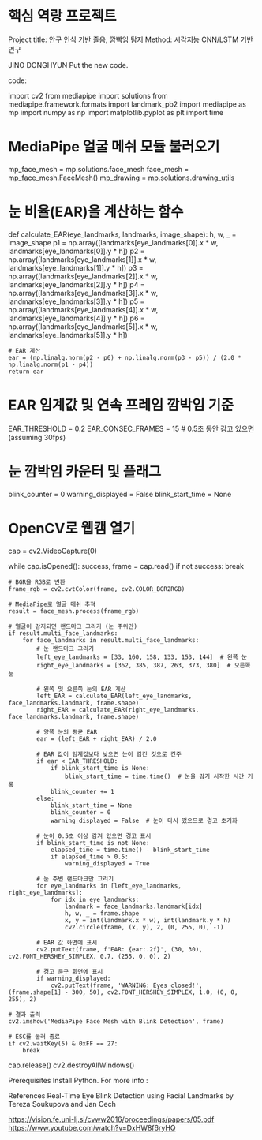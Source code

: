 # 핵심 역랑 프로젝트

Project title: 안구 인식 기반 졸음, 깜빡임 탐지
Method: 시각지능 CNN/LSTM 기반 연구

JINO DONGHYUN Put the new code.


code:

import cv2
from mediapipe import solutions
from mediapipe.framework.formats import landmark_pb2
import mediapipe as mp
import numpy as np
import matplotlib.pyplot as plt
import time


# MediaPipe 얼굴 메쉬 모듈 불러오기
mp_face_mesh = mp.solutions.face_mesh
face_mesh = mp_face_mesh.FaceMesh()
mp_drawing = mp.solutions.drawing_utils

# 눈 비율(EAR)을 계산하는 함수
def calculate_EAR(eye_landmarks, landmarks, image_shape):
    h, w, _ = image_shape
    p1 = np.array([landmarks[eye_landmarks[0]].x * w, landmarks[eye_landmarks[0]].y * h])
    p2 = np.array([landmarks[eye_landmarks[1]].x * w, landmarks[eye_landmarks[1]].y * h])
    p3 = np.array([landmarks[eye_landmarks[2]].x * w, landmarks[eye_landmarks[2]].y * h])
    p4 = np.array([landmarks[eye_landmarks[3]].x * w, landmarks[eye_landmarks[3]].y * h])
    p5 = np.array([landmarks[eye_landmarks[4]].x * w, landmarks[eye_landmarks[4]].y * h])
    p6 = np.array([landmarks[eye_landmarks[5]].x * w, landmarks[eye_landmarks[5]].y * h])

    # EAR 계산
    ear = (np.linalg.norm(p2 - p6) + np.linalg.norm(p3 - p5)) / (2.0 * np.linalg.norm(p1 - p4))
    return ear

# EAR 임계값 및 연속 프레임 깜박임 기준
EAR_THRESHOLD = 0.2
EAR_CONSEC_FRAMES = 15  # 0.5초 동안 감고 있으면 (assuming 30fps)

# 눈 깜박임 카운터 및 플래그
blink_counter = 0
warning_displayed = False
blink_start_time = None

# OpenCV로 웹캠 열기
cap = cv2.VideoCapture(0)

while cap.isOpened():
    success, frame = cap.read()
    if not success:
        break
    
    # BGR을 RGB로 변환
    frame_rgb = cv2.cvtColor(frame, cv2.COLOR_BGR2RGB)
    
    # MediaPipe로 얼굴 메쉬 추적
    result = face_mesh.process(frame_rgb)
    
    # 얼굴이 감지되면 랜드마크 그리기 (눈 주위만)
    if result.multi_face_landmarks:
        for face_landmarks in result.multi_face_landmarks:
            # 눈 랜드마크 그리기
            left_eye_landmarks = [33, 160, 158, 133, 153, 144]  # 왼쪽 눈
            right_eye_landmarks = [362, 385, 387, 263, 373, 380]  # 오른쪽 눈

            # 왼쪽 및 오른쪽 눈의 EAR 계산
            left_EAR = calculate_EAR(left_eye_landmarks, face_landmarks.landmark, frame.shape)
            right_EAR = calculate_EAR(right_eye_landmarks, face_landmarks.landmark, frame.shape)

            # 양쪽 눈의 평균 EAR
            ear = (left_EAR + right_EAR) / 2.0

            # EAR 값이 임계값보다 낮으면 눈이 감긴 것으로 간주
            if ear < EAR_THRESHOLD:
                if blink_start_time is None:
                    blink_start_time = time.time()  # 눈을 감기 시작한 시간 기록
                blink_counter += 1
            else:
                blink_start_time = None
                blink_counter = 0
                warning_displayed = False  # 눈이 다시 떴으므로 경고 초기화

            # 눈이 0.5초 이상 감겨 있으면 경고 표시
            if blink_start_time is not None:
                elapsed_time = time.time() - blink_start_time
                if elapsed_time > 0.5:
                    warning_displayed = True

            # 눈 주변 랜드마크만 그리기
            for eye_landmarks in [left_eye_landmarks, right_eye_landmarks]:
                for idx in eye_landmarks:
                    landmark = face_landmarks.landmark[idx]
                    h, w, _ = frame.shape
                    x, y = int(landmark.x * w), int(landmark.y * h)
                    cv2.circle(frame, (x, y), 2, (0, 255, 0), -1)

            # EAR 값 화면에 표시
            cv2.putText(frame, f'EAR: {ear:.2f}', (30, 30), cv2.FONT_HERSHEY_SIMPLEX, 0.7, (255, 0, 0), 2)

            # 경고 문구 화면에 표시
            if warning_displayed:
                cv2.putText(frame, 'WARNING: Eyes closed!', (frame.shape[1] - 300, 50), cv2.FONT_HERSHEY_SIMPLEX, 1.0, (0, 0, 255), 2)

    # 결과 출력
    cv2.imshow('MediaPipe Face Mesh with Blink Detection', frame)
    
    # ESC를 눌러 종료
    if cv2.waitKey(5) & 0xFF == 27:
        break

cap.release()
cv2.destroyAllWindows()

Prerequisites
Install Python.
For more info : 



References
Real-Time Eye Blink Detection using Facial Landmarks by Tereza Soukupova and Jan Cech

https://vision.fe.uni-lj.si/cvww2016/proceedings/papers/05.pdf
https://www.youtube.com/watch?v=DxHW8f6ryHQ

